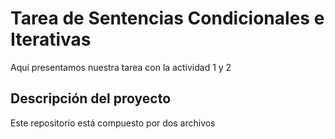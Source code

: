 # Tarea de Sentencias Condicionales e Iterativas

Aquí presentamos nuestra tarea con la actividad 1 y 2

## Descripción del proyecto

Este repositorio está compuesto por dos archivos

